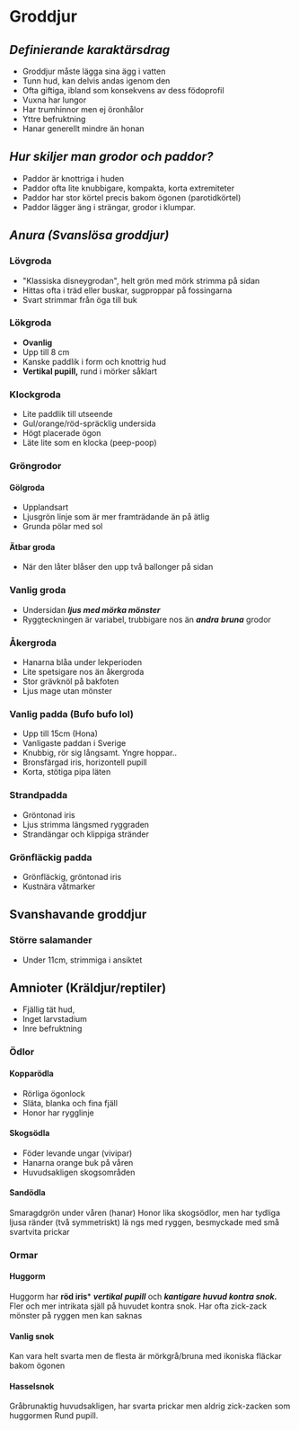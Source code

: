 # Groddjur
## *Definierande karaktärsdrag*
- Groddjur måste lägga sina ägg i vatten
- Tunn hud, kan delvis andas igenom den
- Ofta giftiga, ibland som konsekvens av dess födoprofil
- Vuxna har lungor
- Har trumhinnor men ej öronhålor
- Yttre befruktning
- Hanar generellt mindre än honan
## *Hur skiljer man grodor och paddor?*
- Paddor är knottriga i huden
- Paddor ofta lite knubbigare, kompakta, korta extremiteter
- Paddor har stor körtel precis bakom ögonen (parotidkörtel)
- Paddor lägger äng i strängar, grodor i klumpar.
## *Anura (Svanslösa groddjur)*
### Lövgroda
- "Klassiska disneygrodan", helt grön med mörk strimma på sidan
- Hittas ofta i träd eller buskar, sugproppar på fossingarna
- Svart strimmar från öga till buk
### Lökgroda
- **Ovanlig**
- Upp till 8 cm
- Kanske paddlik i form och knottrig hud
- **Vertikal pupill,** rund i mörker såklart
### Klockgroda
- Lite paddlik till utseende
- Gul/orange/röd-spräcklig undersida
- Högt placerade ögon
- Läte lite som en klocka (peep-poop)
### Gröngrodor
#### Gölgroda
- Upplandsart
- Ljusgrön linje som är mer framträdande än på ätlig
- Grunda pölar med sol
#### Ätbar groda
- När den låter blåser den upp två ballonger på sidan
### Vanlig groda
- Undersidan ***ljus med mörka mönster***
- Ryggteckningen är variabel, trubbigare nos än ***andra** **bruna*** grodor
### Åkergroda
- Hanarna blåa under lekperioden
- Lite spetsigare nos än åkergroda
- Stor grävknöl på bakfoten
- Ljus mage utan mönster  
### Vanlig padda (Bufo bufo lol)
- Upp till 15cm (Hona)
- Vanligaste paddan i Sverige
- Knubbig, rör sig långsamt. Yngre hoppar..
- Bronsfärgad iris, horizontell pupill
- Korta, stötiga pipa läten
### Strandpadda
- Gröntonad iris
- Ljus strimma längsmed ryggraden
- Strandängar och klippiga stränder
### Grönfläckig padda
- Grönfläckig, gröntonad iris
- Kustnära våtmarker
## Svanshavande groddjur
### Större salamander
- Under 11cm, strimmiga i ansiktet
## Amnioter (Kräldjur/reptiler)
- Fjällig tät hud, 
- Inget larvstadium
- Inre befruktning
### Ödlor
#### Kopparödla
- Rörliga ögonlock
- Släta, blanka och fina fjäll
- Honor har rygglinje
#### Skogsödla
- Föder levande ungar (vivipar)
- Hanarna orange buk på våren
- Huvudsakligen skogsområden
#### Sandödla
Smaragdgrön under våren (hanar)
Honor lika skogsödlor, men har tydliga ljusa ränder (två symmetriskt) lä ngs med ryggen, besmyckade med små svartvita prickar

### Ormar
#### Huggorm
Huggorm har **röd iris*** ***vertikal*** ***pupill*** och ***kantigare huvud kontra snok.***
Fler och mer intrikata själl på huvudet kontra snok.
Har ofta zick-zack mönster på ryggen men kan saknas
#### Vanlig snok
Kan vara helt svarta men de flesta är mörkgrå/bruna med ikoniska fläckar bakom ögonen
#### Hasselsnok
Gråbrunaktig huvudsakligen, har svarta prickar men aldrig zick-zacken som huggormen
Rund pupill.